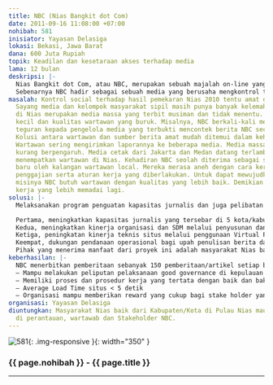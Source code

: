 ```yaml
---
title: NBC (Nias Bangkit dot Com)
date: 2011-09-16 11:08:00 +07:00
nohibah: 581
inisiator: Yayasan Delasiga
lokasi: Bekasi, Jawa Barat
dana: 600 Juta Rupiah
topik: Keadilan dan kesetaraan akses terhadap media
lama: 12 bulan
deskripsi: |-
  Nias Bangkit dot Com, atau NBC, merupakan sebuah majalah on-line yang menyajikan informasi masalah-masalah social, budaya, investasi, pariwisata serta hal-hal lain yang berkaitan dengan perkembangan Kepulauan Nias. Sejak terbit 2010, sudah lebih dari 1266 laporan jurnalistik wartawan NBC telah dipublikasikan. NBC pun menjadi media informasi masyarakat baik yang tinggal di Nias dan perantau. Kelompok pembaca lain adalah orang-orang yang tertarik dengan budaya dan wisata di Nias. Mereka mengenal NBC lewat jejaring sosial dan kerjasama NBC dengan media nasional seperti situs berita www.detik.com dan www.kompas.com.
  Sebenarnya NBC hadir sebagai sebuah media yang berusaha mengkontrol terhadap tata pemerintahan Pulau Nias sebagai daerah yang baru dimekarkan. Ini adalah respon terhadap rendahnya peran media massa lokal dan lemahnya kontrol good governance di 5 kabupaten/kota baru.
masalah: Kontrol social terhadap hasil pemekaran Nias 2010 tentu amat dibutuhkan.
  Sayang media dan kelompok masyarakat sipil masih punya banyak kelemahan. Media Massa
  di Nias merupakan media massa yang terbit musiman dan tidak menentu. Modal usaha
  kecil dan kualitas wartawan yang buruk. Misalnya, NBC berkali-kali memberikan surat
  teguran kepada pengelola media yang terbukti mencontek berita NBC secara tidak etis.
  Kolusi antara wartawan dan sumber berita amat mudah ditemui dalam kehidupan sehari-hari.
  Wartawan sering mengirimkan laporannya ke beberapa media. Media massa nasional nampak
  kurang berpengaruh. Media cetak dari Jakarta dan Medan datang terlambat dan tidak
  menempatkan wartawan di Nias. Kehadiran NBC seolah diterima sebagai sesuatu yang
  baru oleh kalangan wartawan local. Mereka merasa aneh dengan cara kerja dan system
  penggajian serta aturan kerja yang diberlakukan. Untuk dapat mewujudkan visi dan
  misinya NBC butuh wartawan dengan kualitas yang lebih baik. Demikian pula sarana/infrastruk
  kerja yang lebih memadai lagi.
solusi: |-
  Melaksanakan program penguatan kapasitas jurnalis dan juga pelibatan stakeholder dalam melakukan pemantauan tata pemerintahan. Memperhatikan jumlah pengungjung, hits dan nilai informasi yang harus disimpan dan disajikan, kami berencana meningkatkan kemampuan infrastruktur teknis dan organisasi. Secara lebih detil, program yang dimaksud adalah:

  Pertama, meningkatkan kapasitas jurnalis yang tersebar di 5 kota/kabupaten Nias dalam hal etika jurnalistik, kemampuan liputan investigatif, dan pemahaman masalah-masalah sosial kemasyarakatan, khususnya keberagaman di lingkungannya.
  Kedua, meningkatkan kinerja organisasi dan SDM melalui penyusunan dan implementasi Kebijakan Organisasi dan System Prosedur
  Ketiga, peningkatan kinerja teknis situs melalui penggunaan Virtual Private Server.
  Keempat, dukungan pendanaan operasional bagi upah penulisan berita dan artikel (Opini dan Travel), serta biaya peliputan khusus (Perjalanan Dinas, Akomodasi dan Transport).
  Pihak yang menerima manfaat dari proyek ini adalah masyarakat Nias baik dari Kabupaten/Kota di Pulau Nias maupun yang berada di perantauan, wartawab dan Stakeholder NBC.
keberhasilan: |-
  NBC menerbitkan pemberitaan sebanyak 150 pemberitaan/artikel setiap bulannya.
  – Mampu melakukan peliputan pelaksanaan good governance di kepulauan Nias secara sistematis dan terkoordinasi
  – Memiliki proses dan prosedur kerja yang tertata dengan baik dan baku.
  – Average Load Time situs < 5 detik
  – Organisasi mampu memberikan reward yang cukup bagi stake holder yang berpatisipasi dalam misi organisasi.
organisasi: Yayasan Delasiga
diuntungkan: Masyarakat Nias baik dari Kabupaten/Kota di Pulau Nias maupun yang berada
  di perantauan, wartawab dan Stakeholder NBC.
---
```


![581](/static/img/hibahcmb/581.png){: .img-responsive }{: width="350" }

### {{ page.nohibah }} - {{ page.title }}

---
